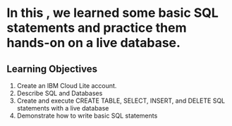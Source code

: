 # In this , we learned some basic SQL statements and practice them hands-on on a live database.
## Learning Objectives
1. Create an IBM Cloud Lite account.
2. Describe SQL and Databases
3. Create and execute CREATE TABLE, SELECT, INSERT, and DELETE SQL statements with a live database
4. Demonstrate how to write basic SQL statements
